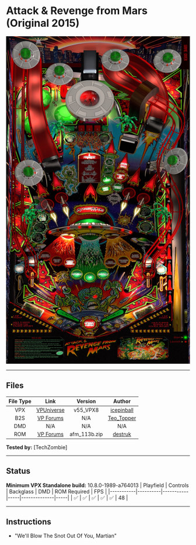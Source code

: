 # Attack & Revenge from Mars (Original 2015)

![Table Preview](../../images/vpx-attackandrevengefrommars-preview.jpg)

---

## Files
| File Type | Link | Version | Author |
|:---------:|:----:|:-------:|:------:|
| VPX | [VPUniverse](https://www.vpforums.org/index.php?app=downloads&showfile=11604) | v55_VPX8 | [icepinball](https://vpuniverse.com/profile/4306-icepinball/) |
| B2S | [VP Forums](https://vpuniverse.com/files/file/14811-attack-revenge-from-mars-bally-1999-b2s-backglass-full-dmd/) | N/A | [Teo_Topper](https://vpuniverse.com/profile/63278-teo_topper/) |
| DMD | N/A | N/A | N/A |
| ROM | [VP Forums](https://www.vpforums.org/index.php?app=downloads&showfile=1340) | afm_113b.zip | [destruk](https://www.vpforums.org/index.php?showuser=5) |

**Tested by:** [TechZombie]

---

## Status 
**Minimum VPX Standalone build:** 10.8.0-1989-a764013
| Playfield | Controls | Backglass | DMD | ROM Required | FPS | 
|-----------|----------|-----------|-----|--------------|-----|
| :white_check_mark: | :white_check_mark: | :white_check_mark: | :white_check_mark: | :white_check_mark: | 48 |

---

## Instructions
- "We'll Blow The Snot Out Of You, Martian"
